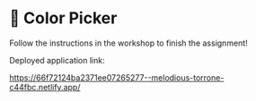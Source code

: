 # 🎨 Color Picker

Follow the instructions in the workshop to finish the assignment!

Deployed application link:

https://66f72124ba2371ee07265277--melodious-torrone-c44fbc.netlify.app/
